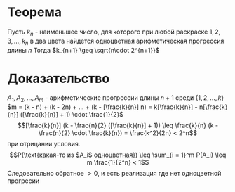 # Теорема
Пусть $k_n$ - наименьшее число, для которого при любой раскраске $1, 2, 3, ..., k_n$ в два цвета найдется одноцветная арифметическая прогрессия длины $n$
Тогда $k_{n+1} \geq \sqrt{n\cdot 2^{n+1}}$
# Доказательство
$A_1, A_2, ..., A_m$ - арифметические прогрессии длины $n + 1$ среди $\{1, 2, ..., k\}$
$m = (k - n) + (k - 2n) + ... + (k - [\frac{k}{n}] n) = k[\frac{k}{n}] - n[\frac{k}{n}] ([\frac{k}{n}] + 1) \cdot \frac{1}{2}$  
$$[\frac{k}{n}] (k - \frac{n}{2} ([\frac{k}{n}] + 1)) \leq \frac{k}{n} (k - \frac{n}{2} \cdot \frac{k}{n}) = \frac{k^2}{2n} < 2^n$$
при отрицании условия.
$$P(\text{какая-то из $A_i$ одноцветная}) \leq \sum_{i = 1}^m P(A_i) \leq m \frac{1}{2^n} < 1$$
Следовательно обратное $> 0$, и есть реализация где нет одноцветной прогресии